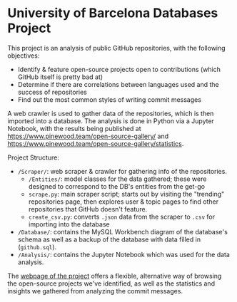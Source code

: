 # University of Barcelona Databases Project

This project is an analysis of public GitHub repositories, with the following objectives:

- Identify & feature open-source projects open to contributions (which GitHub itself is pretty bad at)
- Determine if there are correlations between languages used and the success of repositories
- Find out the most common styles of writing commit messages

A web crawler is used to gather data of the repositories, which is then imported into a database. The analysis is done in Python via a Jupyter Notebook, with the results being published at https://www.pinewood.team/open-source-gallery/ and https://www.pinewood.team/open-source-gallery/statistics.

Project Structure:

- `/Scraper/`: web scraper & crawler for gathering info of the repositories.
    - `/Entities/`: model classes for the data gathered; these were designed to correspond to the DB's entities from the get-go
    - `scrape.py`: main scraper script; starts out by visiting the "trending" repositories page, then explores user & topic pages to find other repositories that GitHub doesn't feature.
    - `create_csv.py`: converts `.json` data from the scraper to `.csv` for importing into the database
- `/Database/`: contains the MySQL Workbench diagram of the database's schema as well as a backup of the database with data filled in (`github.sql`).
- `/Analysis/`: contains the Jupyter Notebook which was used for the data analysis.

The [webpage of the project](https://www.pinewood.team/open-source-gallery/) offers a flexible, alternative way of browsing the open-source projects we've identified, as well as the statistics and insights we gathered from analyzing the commit messages.
